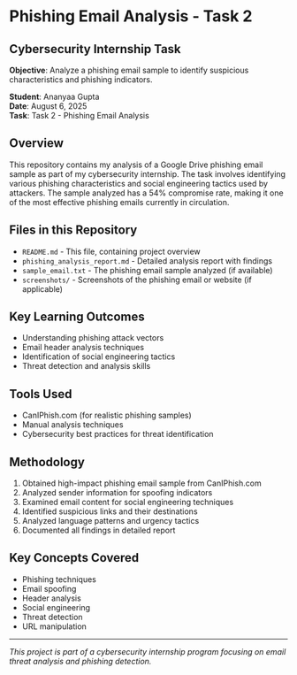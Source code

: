 # Phishing Email Analysis - Task 2

## Cybersecurity Internship Task

**Objective**: Analyze a phishing email sample to identify suspicious characteristics and phishing indicators.

**Student**: Ananyaa Gupta  
**Date**: August 6, 2025  
**Task**: Task 2 - Phishing Email Analysis

## Overview

This repository contains my analysis of a Google Drive phishing email sample as part of my cybersecurity internship. The task involves identifying various phishing characteristics and social engineering tactics used by attackers. The sample analyzed has a 54% compromise rate, making it one of the most effective phishing emails currently in circulation.

## Files in this Repository

- `README.md` - This file, containing project overview
- `phishing_analysis_report.md` - Detailed analysis report with findings
- `sample_email.txt` - The phishing email sample analyzed (if available)
- `screenshots/` - Screenshots of the phishing email or website (if applicable)

## Key Learning Outcomes

- Understanding phishing attack vectors
- Email header analysis techniques
- Identification of social engineering tactics
- Threat detection and analysis skills

## Tools Used

- CanIPhish.com (for realistic phishing samples)
- Manual analysis techniques
- Cybersecurity best practices for threat identification

## Methodology

1. Obtained high-impact phishing email sample from CanIPhish.com
2. Analyzed sender information for spoofing indicators  
3. Examined email content for social engineering techniques
4. Identified suspicious links and their destinations
5. Analyzed language patterns and urgency tactics
6. Documented all findings in detailed report

## Key Concepts Covered

- Phishing techniques
- Email spoofing
- Header analysis
- Social engineering
- Threat detection
- URL manipulation

---

*This project is part of a cybersecurity internship program focusing on email threat analysis and phishing detection.*
